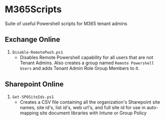 # M365Scripts
Suite of useful Powershell scripts for M365 tenant admins

## Exchange Online

1. `Disable-RemotePwsh.ps1`
    - Disables Remote Powershell capability for all users that are not Tenant Admins. Also creates a group named `Remote Powershell Users` and adds Tenant Admin Role Group Members to it.

## Sharepoint Online

1. `Get-SPOSiteIds.ps1`
    - Creates a CSV file containing all the organization's Sharepoint site names, site id's, list id's, web url's, and full site id for use in auto-mapping site document libraries with Intune or Group Policy